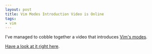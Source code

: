 ```yaml
---
layout: post
title: Vim Modes Introduction Video is Online
tags:
- vim
---
```

I've managed to cobble together a video that introduces [Vim's modes](http://vimdoc.sourceforge.net/htmldoc/intro.html#vim-modes).

[Have a look at it right here](/vim/vim-tutorial-videos/vim-intermediate-tutorial-videos/#modes-intro).

